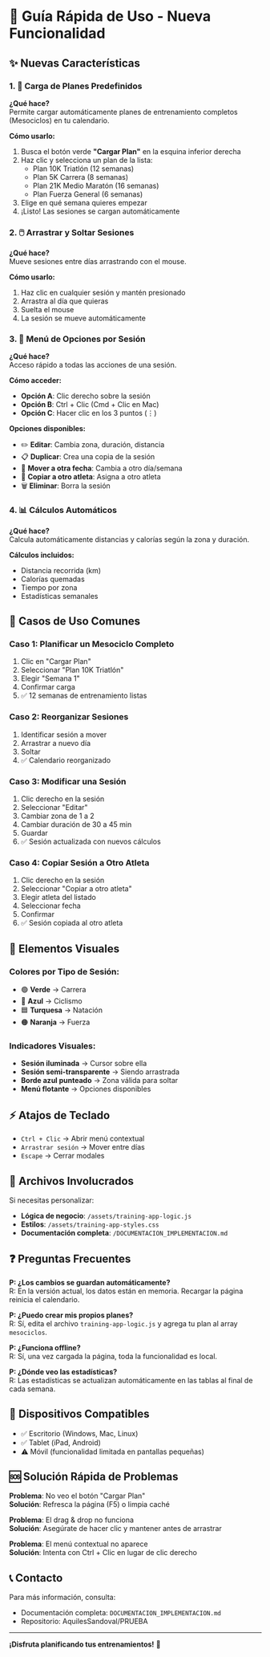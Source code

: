 # 🏃 Guía Rápida de Uso - Nueva Funcionalidad

## ✨ Nuevas Características

### 1. 📅 Carga de Planes Predefinidos

**¿Qué hace?**  
Permite cargar automáticamente planes de entrenamiento completos (Mesociclos) en tu calendario.

**Cómo usarlo:**
1. Busca el botón verde **"Cargar Plan"** en la esquina inferior derecha
2. Haz clic y selecciona un plan de la lista:
   - Plan 10K Triatlón (12 semanas)
   - Plan 5K Carrera (8 semanas)
   - Plan 21K Medio Maratón (16 semanas)
   - Plan Fuerza General (6 semanas)
3. Elige en qué semana quieres empezar
4. ¡Listo! Las sesiones se cargan automáticamente

### 2. 🖱️ Arrastrar y Soltar Sesiones

**¿Qué hace?**  
Mueve sesiones entre días arrastrando con el mouse.

**Cómo usarlo:**
1. Haz clic en cualquier sesión y mantén presionado
2. Arrastra al día que quieras
3. Suelta el mouse
4. La sesión se mueve automáticamente

### 3. 📝 Menú de Opciones por Sesión

**¿Qué hace?**  
Acceso rápido a todas las acciones de una sesión.

**Cómo acceder:**
- **Opción A**: Clic derecho sobre la sesión
- **Opción B**: Ctrl + Clic (Cmd + Clic en Mac)
- **Opción C**: Hacer clic en los 3 puntos (⋮)

**Opciones disponibles:**
- ✏️ **Editar**: Cambia zona, duración, distancia
- 📋 **Duplicar**: Crea una copia de la sesión
- 🔄 **Mover a otra fecha**: Cambia a otro día/semana
- 👥 **Copiar a otro atleta**: Asigna a otro atleta
- 🗑️ **Eliminar**: Borra la sesión

### 4. 📊 Cálculos Automáticos

**¿Qué hace?**  
Calcula automáticamente distancias y calorías según la zona y duración.

**Cálculos incluidos:**
- Distancia recorrida (km)
- Calorías quemadas
- Tiempo por zona
- Estadísticas semanales

## 🎯 Casos de Uso Comunes

### Caso 1: Planificar un Mesociclo Completo
1. Clic en "Cargar Plan"
2. Seleccionar "Plan 10K Triatlón"
3. Elegir "Semana 1"
4. Confirmar carga
5. ✅ 12 semanas de entrenamiento listas

### Caso 2: Reorganizar Sesiones
1. Identificar sesión a mover
2. Arrastrar a nuevo día
3. Soltar
4. ✅ Calendario reorganizado

### Caso 3: Modificar una Sesión
1. Clic derecho en la sesión
2. Seleccionar "Editar"
3. Cambiar zona de 1 a 2
4. Cambiar duración de 30 a 45 min
5. Guardar
6. ✅ Sesión actualizada con nuevos cálculos

### Caso 4: Copiar Sesión a Otro Atleta
1. Clic derecho en la sesión
2. Seleccionar "Copiar a otro atleta"
3. Elegir atleta del listado
4. Seleccionar fecha
5. Confirmar
6. ✅ Sesión copiada al otro atleta

## 🎨 Elementos Visuales

### Colores por Tipo de Sesión:
- 🟢 **Verde** → Carrera
- 🔵 **Azul** → Ciclismo
- 🟦 **Turquesa** → Natación
- 🟠 **Naranja** → Fuerza

### Indicadores Visuales:
- **Sesión iluminada** → Cursor sobre ella
- **Sesión semi-transparente** → Siendo arrastrada
- **Borde azul punteado** → Zona válida para soltar
- **Menú flotante** → Opciones disponibles

## ⚡ Atajos de Teclado

- `Ctrl + Clic` → Abrir menú contextual
- `Arrastrar sesión` → Mover entre días
- `Escape` → Cerrar modales

## 🔧 Archivos Involucrados

Si necesitas personalizar:

- **Lógica de negocio**: `/assets/training-app-logic.js`
- **Estilos**: `/assets/training-app-styles.css`
- **Documentación completa**: `/DOCUMENTACION_IMPLEMENTACION.md`

## ❓ Preguntas Frecuentes

**P: ¿Los cambios se guardan automáticamente?**  
R: En la versión actual, los datos están en memoria. Recargar la página reinicia el calendario.

**P: ¿Puedo crear mis propios planes?**  
R: Sí, edita el archivo `training-app-logic.js` y agrega tu plan al array `mesociclos`.

**P: ¿Funciona offline?**  
R: Sí, una vez cargada la página, toda la funcionalidad es local.

**P: ¿Dónde veo las estadísticas?**  
R: Las estadísticas se actualizan automáticamente en las tablas al final de cada semana.

## 📱 Dispositivos Compatibles

- ✅ Escritorio (Windows, Mac, Linux)
- ✅ Tablet (iPad, Android)
- ⚠️ Móvil (funcionalidad limitada en pantallas pequeñas)

## 🆘 Solución Rápida de Problemas

**Problema**: No veo el botón "Cargar Plan"  
**Solución**: Refresca la página (F5) o limpia caché

**Problema**: El drag & drop no funciona  
**Solución**: Asegúrate de hacer clic y mantener antes de arrastrar

**Problema**: El menú contextual no aparece  
**Solución**: Intenta con Ctrl + Clic en lugar de clic derecho

## 📞 Contacto

Para más información, consulta:
- Documentación completa: `DOCUMENTACION_IMPLEMENTACION.md`
- Repositorio: AquilesSandoval/PRUEBA

---

**¡Disfruta planificando tus entrenamientos!** 🎉
